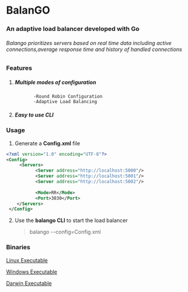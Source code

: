 # **BalanGO**
### An adaptive load balancer developed with Go

######  Balango prioritizes servers based on real time data including active connections,average response time and history of handled connections


### **Features**

 1.  #####   Multiple modes of configuration
                -Round Robin Configuration
                -Adaptive Load Balancing
 2.  #####     Easy to use CLI



### Usage
1.  Generate a **Config.xml** file
```xml     
<?xml version="1.0" encoding="UTF-8"?>
<Config>
  	 <Servers>
           <Server address="http://localhost:5000"/>
           <Server address="http://localhost:5001"/>
           <Server address="http://localhost:5002"/>
     
           <Mode>RR</Mode>
           <Port>3030</Port>
   	</Servers>
 </Config>
```  


2. Use the **balango CLI** to start the load balancer

    > balango  --config=Config.xml     


### **Binaries**	

[Linux Executable][linexe270420]





[linexe270420]: https://github.com/abhi170599/BalanGO/raw/master/build/Linux/balango
[Windows Executable][winexe270420]





[winexe270420]: https://github.com/abhi170599/BalanGO/raw/master/build/Windows/balango
[Darwin Executable][darexe270420]





[darexe270420]: https://github.com/abhi170599/BalanGO/raw/master/build/Darwin/balango
